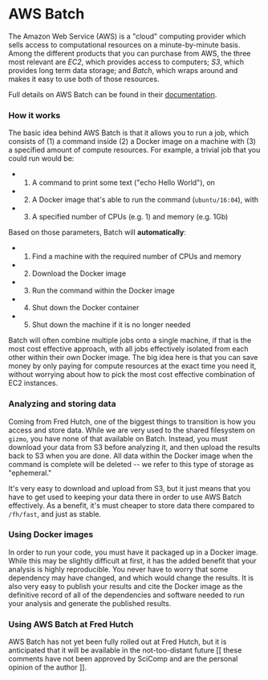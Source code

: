 # AWS Batch

The Amazon Web Service (AWS) is a "cloud" computing provider which
sells access to computational resources on a minute-by-minute basis.
Among the different products that you can purchase from AWS, the
three most relevant are *EC2*, which provides access to computers; *S3*,
which provides long term data storage; and *Batch*, which wraps around
and makes it easy to use both of those resources.

Full details on AWS Batch can be found in their [documentation](https://aws.amazon.com/batch/).

### How it works

The basic idea behind AWS Batch is that it allows you to run a job,
which consists of (1) a command inside (2) a Docker image on a machine
with (3) a specified amount of compute resources. For example, a 
trivial job that you could run would be:

  * 1. A command to print some text ("echo Hello World"), on
  * 2. A Docker image that's able to run the command (`ubuntu/16:04`), with
  * 3. A specified number of CPUs (e.g. 1) and memory (e.g. 1Gb)

Based on those parameters, Batch will **automatically**:

  * 1. Find a machine with the required number of CPUs and memory
  * 2. Download the Docker image
  * 3. Run the command within the Docker image
  * 4. Shut down the Docker container
  * 5. Shut down the machine if it is no longer needed

Batch will often combine multiple jobs onto a single machine, if that is
the most cost effective approach, with all jobs effectively isolated from
each other within their own Docker image.
The big idea here is that you can save money by only paying for compute
resources at the exact time you need it, without worrying about how to pick
the most cost effective combination of EC2 instances.

### Analyzing and storing data

Coming from Fred Hutch, one of the biggest things to transition is how you
access and store data. While we are very used to the shared filesystem on
`gizmo`, you have none of that available on Batch. Instead, you must download
your data from S3 before analyzing it, and then upload the results back to
S3 when you are done. All data within the Docker image when the command is
complete will be deleted -- we refer to this type of storage as "ephemeral."

It's very easy to download and upload from S3, but it just means that you 
have to get used to keeping your data there in order to use AWS Batch
effectively. As a benefit, it's must cheaper to store data there compared
to `/fh/fast`, and just as stable.


### Using Docker images

In order to run your code, you must have it packaged up in a Docker image.
While this may be slightly difficult at first, it has the added benefit
that your analysis is highly reproducible. You never have to worry that
some dependency may have changed, and which would change the results. It
is also very easy to publish your results and cite the Docker image as the
definitive record of all of the dependencies and software needed to run your
analysis and generate the published results.


### Using AWS Batch at Fred Hutch

AWS Batch has not yet been fully rolled out at Fred Hutch, but it is anticipated
that it will be available in the not-too-distant future [[ these comments
have not been approved by SciComp and are the personal opinion of the author ]].
